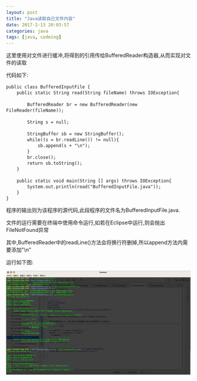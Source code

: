 ```yaml
---
layout: post
title: "Java读取自己文件内容"
date: 2017-2-13 20:03:57
categories: java
tags: [java, codeing]
---
```


这里使用对文件进行缓冲,将得到的引用传给BufferedReader构造器,从而实现对文件的读取

代码如下:

<!-- more -->

	public class BufferedInputFile {
		public static String read(String fileName) throws IOException{
		
			BufferedReader br = new BufferedReader(new FileReader(fileName));
		
			String s = null;
		
			StringBuffer sb = new StringBuffer();
			while((s = br.readLine()) != null){
				sb.append(s + "\n");
			}
			br.close();
			return sb.toString();
		}
	
		public static void main(String [] args) throws IOException{
			System.out.println(read("BufferedInputFile.java"));
		}
	}

程序的输出则为该程序的源代码,此段程序的文件名为BufferedInputFile.java.

文件的运行需要在终端中使用命令运行,如若在Eclipse中运行,则会抛出FileNotFound异常

其中,BufferedReader中的readLine()方法会将换行符删掉,所以append方法内需要添加"\n"

运行如下图:

![java-BufferedInputFile](/images/java/java-BufferedInputFile.png)

